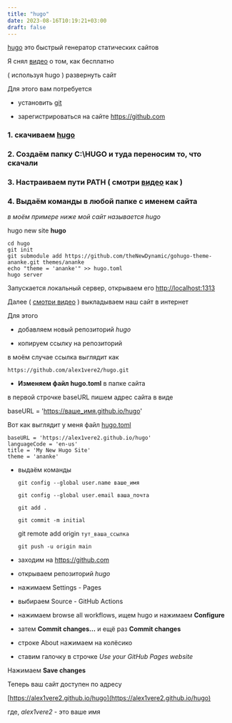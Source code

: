```yaml
---
title: "hugo"
date: 2023-08-16T10:19:21+03:00
draft: false
---
```


[hugo](https://github.com/gohugoio/hugo/releases) это быстрый генератор статических сайтов

Я снял [видео](https://youtu.be/x8w9zlGOnGY) о том, как бесплатно

( используя hugo ) развернуть сайт

Для этого вам потребуется

+ установить [git](https://git-scm.com/downloads)

+ зарегистрироваться на сайте https://github.com

### 1. скачиваем [hugo](https://github.com/gohugoio/hugo/releases)

### 2. Создаём папку C:\HUGO и туда переносим то, что скачали

### 3. Настраиваем пути PATH ( смотри [видео](https://youtu.be/x8w9zlGOnGY?t=182) как )

### 4. Выдаём команды в любой папке с именем сайта

*в моём примере ниже мой сайт называется hugo*

hugo new site **hugo**

    cd hugo
    git init
    git submodule add https://github.com/theNewDynamic/gohugo-theme-ananke.git themes/ananke
    echo "theme = 'ananke'" >> hugo.toml
    hugo server

Запускается локальный сервер, открываем его [http://localhost:1313](http://localhost:1313)

Далее ( [смотри видео](https://youtu.be/sAMgA-yn0U8) ) выкладываем наш сайт в интернет

Для этого

+ добавляем новый репозиторий *hugo*

+ копируем ссылку на репозиторий 

в моём случае ссылка выглядит как

 `https://github.com/alex1vere2/hugo.git`

+ **Изменяем файл hugo.toml** в папке сайта

в первой строчке baseURL пишем адрес сайта в виде

baseURL = 'https://ваше_имя.github.io/hugo'

Вот как выглядит у меня файл [hugo.toml](https://raw.githubusercontent.com/alex1vere2/hugo/main/hugo.toml)

    baseURL = 'https://alex1vere2.github.io/hugo'
    languageCode = 'en-us'
    title = 'My New Hugo Site'
    theme = 'ananke'

+ выдаём команды

    `git config --global user.name ваше_имя`

    `git config --global user.email ваша_почта`

    `git add .`

    `git commit -m initial`

    git remote add origin `тут_ваша_ссылка`

    `git push -u origin main`

+ заходим на https://github.com

+ открываем репозиторий *hugo*

+ нажимаем Settings - Pages

+ выбираем Source - GitHub Actions

+ нажимаем browse all workflows, ищем hugo и нажимаем **Configure**

+ затем **Commit changes...** и ещё раз **Commit changes**

+ строке About нажимаем на колёсико

+ ставим галочку в строчке *Use your GitHub Pages website*

Нажимаем **Save changes**

Теперь ваш сайт доступен по адресу

[https://alex1vere2.github.io/hugo](https://alex1vere2.github.io/hugo)

где, *alex1vere2* - это ваше имя



